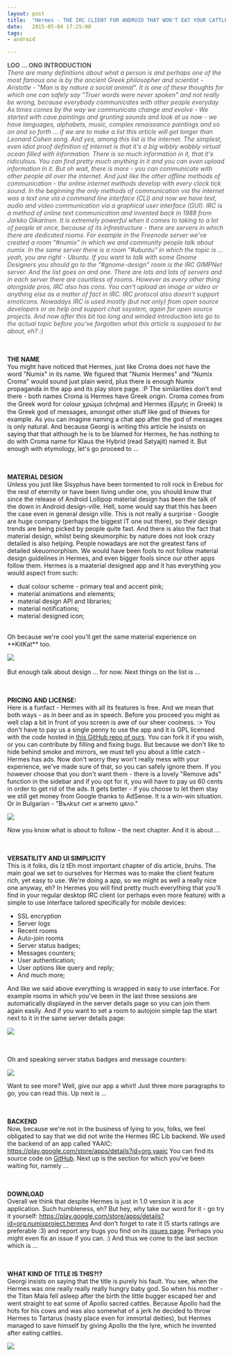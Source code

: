 ```yaml
---
layout: post
title:  "Hermes - THE IRC CLIENT FOR ANDROID THAT WON'T EAT YOUR CATTLE"
date:   2015-05-04 17:25:00
tags:
- android

---
```


<span style="color:#555555;">
<b>LOO ... ONG INTRODUCTION</b><br>
<i>
There are many definitions about what a person is and perhaps one of the most famous one is by the ancient Greek philosopher and scientist - Aristotle - "Man is by nature a social animal". It is one of these thoughts for which one can safely say "Truer words were never spoken" and not really be wrong, because everybody communicates with other people everyday. As times comes by the way we communicate change and evolve - We started with cave paintings and grunting sounds and look at us now - we have languages, alphabets, music, complex renaissance paintings and so on and so forth ... if we are to make a list this article will get longer than Leonard Cohen song. And yes, among this list is the internet.
The simplest, even idiot proof definition of internet is that it's a big wibbly wobbly virtual ocean filled with information. There is so much information in it, that it's ridiculous. You can find pretty much anything in it and you can even upload information in it.  But oh wait, there is more - you can communicate with other people all over the internet. And just like the other offline methods of communication - the online internet methods develop with every clock tick sound. In the beginning the only methods of communication via the internet was a text one via a command line interface (CLI) and now we have text, audio and video communication via a graphical user interface (GUI).
IRC is a method of online text communication and invented back in 1988 from Jarkko Oikarinen. It is extremely powerful when it comes to taking to a lot of people at once, because of its infrastructure - there are servers in which there are dedicated rooms. For example in the Freenode server we've created a room "#numix" in which we and community people talk about numix. In the same server there is a room "#ubuntu" in which the topic is ... yeah, you are right - Ubuntu. If you want to talk with some Gnome Designers you should go to the "#gnome-design" room is the IRC GIMPNet server. And the list goes on and one. There are lots and lots of servers and in each server there are countless of rooms. However as every other thing alongside pros, IRC also has cons. You can't upload an image or video or anything else as a matter of fact in IRC. IRC protocol also doesn't support emoticons. Nowadays IRC is used mostly (but not only) from open source developers or as help and support chat ssystem, again for open source projects.
And now after this bit too long and winded introduction lets go to the actual topic before you've forgotten what this article is supposed to be about, eh? :)</i>
</span>

<br><br>
<b>THE NAME</b><br>
You might have noticed that Hermes, just like Croma does not have the word "Numix" in its name. We figured that "Numix Hermes" and "Numix Croma" would sound just plain weird, plus there is enough Numix propaganda in the app and its play store page. :P The similarities don't end there - both names Croma is Hermes have Greek origin. Croma comes from the Greek word for colour χρώμα (chró̱ma) and Hermes (Ερμής in Greek) is the Greek god of messages, amongst other stuff like god of thieves for example. As you can imagine naming a chat app after the god of messages is only natural. And because Georgi is writing this article he insists on saying that that although he is to be blamed for Hermes, he has nothing to do with Croma name for Klaus the Hybrid (read Satyajit) named it. But enough with etymology, let's go proceed to ...

<br><br>
<b>MATERIAL DESIGN</b><br>
Unless you just like Sisyphus have been tormented to roll rock in Erebus for the rest of eternity or have been living under one, you should know that since the release of Android Lollipop material design has been the talk of the down in Android design-ville. Hell, some would say that this has been the case even in general design ville. This is not really a surprise - Google are huge company (perhaps the biggest IT one out there), so their design trends are being picked by people quite fast. And there is also the fact that material design, whilst being skeumorphic by nature does not look crazy detailed is also helping. People nowadays are not the greatest fans of detailed skeuomorphism.
We would have been fools to not follow material design guidelines in Hermes, and even bigger fools since our other apps follow them. Hermes is a maaterial designed app and it has everything you would aspect from such:
 
- dual colour scheme - primary teal and accent pink;
- material animations and elements;
- material design API and libraries;
- material notifications;
- material designed icon;

<br>
Oh because we're cool you'll get the same material experience on **KitKat** too.

![](https://lh3.googleusercontent.com/yQIMQ_bObLS3tUvwNyNhsqJp54JEu5UG5mlbQ4N8yDE8WdPYFMfVdhg7XP9CT1bcoNg=h900)
 <br><br>
But enough talk about design ... for now. Next things on the list is ...

<br><br>
<b>PRICING AND LICENSE:</b><br>
Here is a funfact - Hermes with all its features is free. And we mean that both ways - as in beer and as in speech.
Before you proceed you might as well clap a bit in front of you screen is awe of our sheer coolness. :>
You don't have to pay us a single penny to use the app and it is GPL licensed with the code hosted in [this GitHub repo of ours](https://github.com/numixproject/org.numixproject.hermes). You can fork it if you wish, or you can contribute by filling and fixing bugs.
But because we don't like to hide behind smoke and mirrors, we must tell you about a little catch - Hermes has ads. Now don't worry they won't really mess with your experience, we've made sure of that, so you can safely ignore them. If you however choose that you don't want them - there is a lovely "Remove ads" function in the sidebar and if you opt for it, you will have to pay us 60 cents in order to get rid of the ads. It gets better - if you choose to let them stay we still get money from Google thanks to AdSense. It is a win-win situation. Or in Bulgarian - "Въʌkът сит и агнето цяʌо."
 
![](http://numixproject.github.io/blog/res/blog/20150504/ads.png)

Now you know what is about to follow - the next chapter. And it is about ...

<br><br>
<b>VERSATILITY AND UI SIMPLICITY</b><br>
This is it folks, dis iz tEh most important chapter of dis article, bruhs.
The main goal we set to ourselves for Hermes was to make the client feature rich, yet easy to use. We're doing a app, so we might as well a really nice one anyway, eh?
In Hermes you will find pretty much everything that you'll find in your regular desktop IRC client (or perhaps even more feature) with a simple to use interface tailored specifically for mobile devices:
 
- SSL encryption
- Server logs
- Recent rooms
- Auto-join rooms
- Server status badges;
- Messages counters;
- User authentication;
- User options like query and reply;
- And much more;
 
And like we said above everything is wrapped in easy to use interface. For example rooms in which you've been in the last three sessions are automatically displayed in the server details page so you can join them again easily. And if you want to set a room to autojoin simple tap the start next to it in the same server details page:
 
![](https://lh3.googleusercontent.com/LIpf-KZfVr0_IGr8XbJfMf49aTFhp4fZg02J7ewPANAjgbNyw68sRaFQLYwkLn24xD4=h900)

<br><br>
Oh and speaking server status badges and message counters:
 
![](https://lh3.googleusercontent.com/cneLAMB9kzp1wuf7hEE-PLin9QnAWNv9nIezPyfGYW7bJywINTiuGrHgZu3o8idrbDo=h900)
 
Want to see more? Well, give our app a whirl!
Just three more paragraphs to go, you can read this. Up next is ...

<br><br>
<b>BACKEND</b><br>
Now, because we're not in the business of lying to you, folks, we feel obligated to say that we did not write the Hermes IRC Lib backend. We used the backend of an app called YAAIC:
https://play.google.com/store/apps/details?id=org.yaaic
You can find its source code on [GitHub](https://github.com/pocmo/Yaaic).
Next up is the section for which you've been waiting for, namely ...

<br><br>
<b>DOWNLOAD</b><br>
Overall we think that despite Hermes is just in 1.0 version it is ace application. Such humbleness, eh?
But hey, why take our word for it - go try it yourself:
https://play.google.com/store/apps/details?id=org.numixproject.hermes
And don't forget to rate it (5 starts ratings are preferable :3) and report any bugs you find on its [issues page](https://github.com/numixproject/org.numixproject.hermes/issues). Perhaps you might even fix an issue if you can. :)
And thus we come to the last section which is ...

<br><br>
<b>WHAT KIND OF TITLE IS THIS?!?</b><br>
Georgi insists on saying that the title is purely his fault. You see, when the Hermes was one really really really hungry baby god. So when his mother - the Titan Maia fell asleep after the birth the little bugger escaped her and went straight to eat some of Apollo sacred cattles. Because Apollo had the hots for his cows and was also somewhat of a jerk he decided to throw Hermes to Tartarus (nasty place even for immortal deities), but Hermes managed to save himself by giving Apollo the the lyre, which he invented after eating cattles.
 
![](http://www.etfroundup.com/wp-content/uploads/2014/11/thats_all_folks_wallpaper.jpg)
